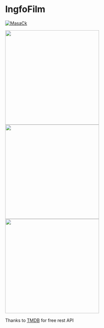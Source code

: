 # IngfoFilm

[![MasaCk](https://img.shields.io/badge/IngfoFilm-APK-black.svg?style=for-the-badge&logo=android)](https://www.mediafire.com/file/gqp9hqq2rqdiobp/fc03cec8-2a65-4a1e-becc-5b258fc0a6e7-58ee574b923b4cc1b5e26b2733bdd715.apk/file)

<img src="https://user-images.githubusercontent.com/91861324/185406545-1e5e6e45-f7ee-4252-b21f-ef546768a7e0.png" width="300" /> <img src="https://user-images.githubusercontent.com/91861324/185406865-b7ae0931-200d-466e-815a-56ddeb4294e8.png" width="300" /> <img src="https://user-images.githubusercontent.com/91861324/185407525-4d207b76-1041-4fea-b659-a691b32ad697.png" width="300" />

Thanks to <a href="https://www.themoviedb.org/">TMDB</a> for free rest API
